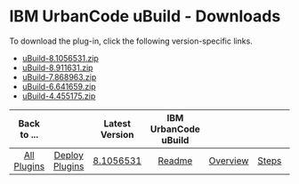 
# IBM UrbanCode uBuild - Downloads

To download the plug-in, click the following version-specific links.
- [uBuild-8.1056531.zip](https://raw.githubusercontent.com/UrbanCode/IBM-UCD-PLUGINS/main/files/uBuild/uBuild-8.1056531.zip)
- [uBuild-8.911631.zip](https://raw.githubusercontent.com/UrbanCode/IBM-UCD-PLUGINS/main/files/uBuild/uBuild-8.911631.zip)
- [uBuild-7.868963.zip](https://raw.githubusercontent.com/UrbanCode/IBM-UCD-PLUGINS/main/files/uBuild/uBuild-7.868963.zip)
- [uBuild-6.641659.zip](https://raw.githubusercontent.com/UrbanCode/IBM-UCD-PLUGINS/main/files/uBuild/uBuild-6.641659.zip)
- [uBuild-4.455175.zip](https://raw.githubusercontent.com/UrbanCode/IBM-UCD-PLUGINS/main/files/uBuild/uBuild-4.455175.zip)

|Back to ...||Latest Version|IBM UrbanCode uBuild ||||
| :---: | :---: | :---: | :---: | :---: | :---: | :---: |
|[All Plugins](../../index.md)|[Deploy Plugins](../README.md)|[8.1056531](https://raw.githubusercontent.com/UrbanCode/IBM-UCD-PLUGINS/main/files/uBuild/uBuild-8.1056531.zip)|[Readme](README.md)|[Overview](overview.md)|[Steps](steps.md)|[Usage](usage.md)|

